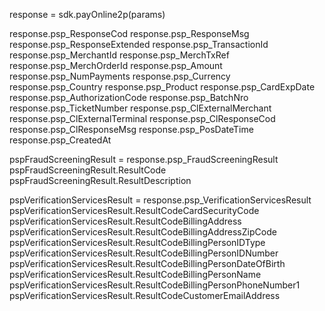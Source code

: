 response = sdk.payOnline2p(params)

response.psp_ResponseCod
response.psp_ResponseMsg
response.psp_ResponseExtended
response.psp_TransactionId
response.psp_MerchantId
response.psp_MerchTxRef
response.psp_MerchOrderId
response.psp_Amount
response.psp_NumPayments
response.psp_Currency
response.psp_Country
response.psp_Product
response.psp_CardExpDate
response.psp_AuthorizationCode
response.psp_BatchNro
response.psp_TicketNumber
response.psp_ClExternalMerchant
response.psp_ClExternalTerminal
response.psp_ClResponseCod
response.psp_ClResponseMsg
response.psp_PosDateTime
response.psp_CreatedAt

pspFraudScreeningResult = response.psp_FraudScreeningResult
pspFraudScreeningResult.ResultCode
pspFraudScreeningResult.ResultDescription


pspVerificationServicesResult = response.psp_VerificationServicesResult
pspVerificationServicesResult.ResultCodeCardSecurityCode
pspVerificationServicesResult.ResultCodeBillingAddress
pspVerificationServicesResult.ResultCodeBillingAddressZipCode
pspVerificationServicesResult.ResultCodeBillingPersonIDType
pspVerificationServicesResult.ResultCodeBillingPersonIDNumber
pspVerificationServicesResult.ResultCodeBillingPersonDateOfBirth
pspVerificationServicesResult.ResultCodeBillingPersonName
pspVerificationServicesResult.ResultCodeBillingPersonPhoneNumber1
pspVerificationServicesResult.ResultCodeCustomerEmailAddress

